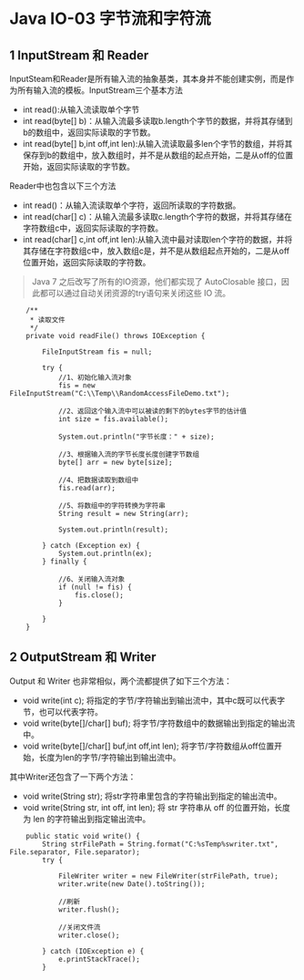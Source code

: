 # Java IO-03 字节流和字符流

## 1 InputStream 和 Reader
InputSteam和Reader是所有输入流的抽象基类，其本身并不能创建实例，而是作为所有输入流的模板。InputStream三个基本方法
- int read():从输入流读取单个字节
- int read(byte[] b)：从输入流最多读取b.length个字节的数据，并将其存储到b的数组中，返回实际读取的字节数。
- int read(byte[] b,int off,int len):从输入流读取最多len个字节的数组，并将其保存到b的数组中，放入数组时，并不是从数组的起点开始，二是从off的位置开始，返回实际读取的字节数。

Reader中也包含以下三个方法
- int read()：从输入流读取单个字符，返回所读取的字符数据。
- int read(char[] c)：从输入流最多读取c.length个字符的数据，并将其存储在字符数组c中，返回实际读取的字符数。
- int read(char[] c,int off,int len):从输入流中最对读取len个字符的数据，并将其存储在字符数组c中，放入数组c是，并不是从数组起点开始的，二是从off位置开始，返回实际读取的字符数。

> Java 7 之后改写了所有的IO资源，他们都实现了 AutoClosable 接口，因此都可以通过自动关闭资源的try语句来关闭这些 IO 流。


```
    /**
     * 读取文件
     */
    private void readFile() throws IOException {

        FileInputStream fis = null;

        try {
            //1、初始化输入流对象
            fis = new FileInputStream("C:\\Temp\\RandomAccessFileDemo.txt");

            //2、返回这个输入流中可以被读的剩下的bytes字节的估计值
            int size = fis.available();

            System.out.println("字节长度：" + size);

            //3、根据输入流的字节长度长度创建字节数组
            byte[] arr = new byte[size];

            //4、把数据读取到数组中
            fis.read(arr);

            //5、将数组中的字符转换为字符串
            String result = new String(arr);

            System.out.println(result);

        } catch (Exception ex) {
            System.out.println(ex);
        } finally {

            //6、关闭输入流对象
            if (null != fis) {
                fis.close();
            }

        }
    }
```



## 2 OutputStream 和 Writer
Output 和 Writer 也非常相似，两个流都提供了如下三个方法：
- void write(int c); 将指定的字节/字符输出到输出流中，其中c既可以代表字节，也可以代表字符。
- void write(byte[]/char[] buf); 将字节/字符数组中的数据输出到指定的输出流中。
- void write(byte[]/char[] buf,int off,int len); 将字节/字符数组从off位置开始，长度为len的字节/字符输出到输出流中。

其中Writer还包含了一下两个方法：

- void write(String str); 将str字符串里包含的字符输出到指定的输出流中。
- void write(String str, int off, int len); 将 str 字符串从 off 的位置开始，长度为 len 的字符输出到指定输出流中。


```
    public static void write() {
        String strFilePath = String.format("C:%sTemp%swriter.txt", File.separator, File.separator);
        try {

            FileWriter writer = new FileWriter(strFilePath, true);
            writer.write(new Date().toString());

            //刷新
            writer.flush();

            //关闭文件流
            writer.close();
            
        } catch (IOException e) {
            e.printStackTrace();
        }
    
```

